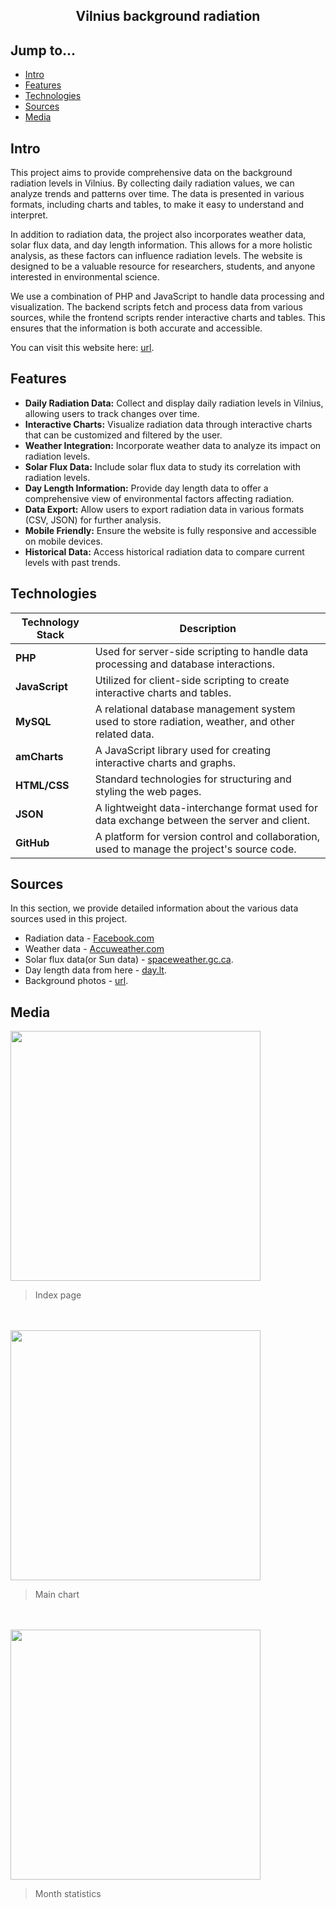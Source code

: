 <div align="center">
  <h2>Vilnius background radiation</h2>
</div>

## Jump to...

  - [Intro](#intro)
  - [Features](#features)
  - [Technologies](#technologies)
  - [Sources](#sources)
  - [Media](#media)
  
## <a name="Intro"></a>Intro

<p>This project aims to provide comprehensive data on the background radiation levels in Vilnius. By collecting daily radiation values, we can analyze trends and patterns over time. The data is presented in various formats, including charts and tables, to make it easy to understand and interpret.</p>

<p>In addition to radiation data, the project also incorporates weather data, solar flux data, and day length information. This allows for a more holistic analysis, as these factors can influence radiation levels. The website is designed to be a valuable resource for researchers, students, and anyone interested in environmental science.</p>

<p>We use a combination of PHP and JavaScript to handle data processing and visualization. The backend scripts fetch and process data from various sources, while the frontend scripts render interactive charts and tables. This ensures that the information is both accurate and accessible.</p>

<p>You can visit this website here: <a href="http://radiation.gsvedas.com/" target="_blank">url</a>.</p>

## <a name="Features"></a>Features
<ul>
  <li><b>Daily Radiation Data:</b> Collect and display daily radiation levels in Vilnius, allowing users to track changes over time.</li>
  <li><b>Interactive Charts:</b> Visualize radiation data through interactive charts that can be customized and filtered by the user.</li>
  <li><b>Weather Integration:</b> Incorporate weather data to analyze its impact on radiation levels.</li>
  <li><b>Solar Flux Data:</b> Include solar flux data to study its correlation with radiation levels.</li>
  <li><b>Day Length Information:</b> Provide day length data to offer a comprehensive view of environmental factors affecting radiation.</li>
  <li><b>Data Export:</b> Allow users to export radiation data in various formats (CSV, JSON) for further analysis.</li>
  <li><b>Mobile Friendly:</b> Ensure the website is fully responsive and accessible on mobile devices.</li>
  <li><b>Historical Data:</b> Access historical radiation data to compare current levels with past trends.</li>
</ul>

## <a name="Technologies"></a>Technologies 

| Technology Stack | Description |
| ---------------- | ----------- |
| **PHP** | Used for server-side scripting to handle data processing and database interactions. |
| **JavaScript** | Utilized for client-side scripting to create interactive charts and tables. |
| **MySQL** | A relational database management system used to store radiation, weather, and other related data. |
| **amCharts** | A JavaScript library used for creating interactive charts and graphs. |
| **HTML/CSS** | Standard technologies for structuring and styling the web pages. |
| **JSON** | A lightweight data-interchange format used for data exchange between the server and client. |
| **GitHub** | A platform for version control and collaboration, used to manage the project's source code. |


## <a name="Sources"></a>Sources

<p>In this section, we provide detailed information about the various data sources used in this project.</p>

<ul>
  <li>Radiation data - <a href="https://www.facebook.com/VilniausRadiacinisFonas/" target="_blank">Facebook.com</a></li>
  <li>Weather data - <a href="http://www.accuweather.com/lt/" target="_blank">Accuweather.com</a></li>
  <li>Solar flux data(or Sun data) - <a href="https://www.spaceweather.gc.ca/forecast-prevision/solar-solaire/solarflux/sx-5-en.php" target="_blank">spaceweather.gc.ca</a>.
  <li>Day length data from here - <a href="https://day.lt/diena/" target="_blank">day.lt</a>.</li>
  <li>Background photos - <a href="https://www.instagram.com/thatspotting_guy/" target="_blank">url</a>.</li>
</ul>

## <a name="Media"></a>Media

<a target="_blank" href="https://github.com/GintasS/VilniusBackgroundRadiation/blob/master/images/image1.JPG">
  <img src="https://github.com/GintasS/VilniusBackgroundRadiation/blob/master/images/image1.JPG" height="400" style="max-width:100%;">
</a>
<blockquote>Index page</blockquote>
<br><br>
<a target="_blank" href="https://github.com/GintasS/VilniusBackgroundRadiation/blob/master/images/image2.JPG">
  <img src="https://github.com/GintasS/VilniusBackgroundRadiation/blob/master/images/image2.JPG" height="400" style="max-width:100%;">
</a>
<blockquote>Main chart</blockquote>
<br><br>
<a target="_blank" href="https://github.com/GintasS/VilniusBackgroundRadiation/blob/master/images/image3.JPG">
  <img src="https://github.com/GintasS/VilniusBackgroundRadiation/blob/master/images/image3.JPG" height="400" style="max-width:100%;">
</a>
<blockquote>Month statistics</blockquote>

